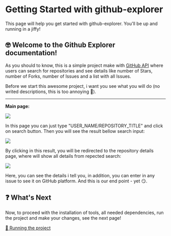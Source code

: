 # Getting Started with github-explorer

This page will help you get started with github-explorer. You'll be up and running in a jiffy!

## 🤓 Welcome to the Github Explorer documentation!

As you should to know, this is a simple project make with [GitHub API](https://api.github.com/) where users can search for repositories and see details like number of Stars, number of Forks, number of Issues and a list with all Issues.

Before we start this awesome project, i want you see what you will do (no writed descriptions, this is too annoying 🤭).

---

**Main page:**

![](https://files.readme.io/8b6837c-Anotao_2020-04-28_234918.png)

In this page you can just type "USER_NAME/REPOSITORY_TITLE" and click on search button.
Then you will see the result bellow search input:

![](https://files.readme.io/3a8c4b5-Anotao_2020-04-28_234918.png)

By clicking in this result, you will be redirected to the repository details page, where will show all details from repected search:

![](https://files.readme.io/3610e47-Anotao_2020-04-28_234918.png)

Here, you can see the details i tell you, in addition, you can enter in any issue to see it on GitHub platform.
And this is our end point - yet 😏.

## ❓ What's Next

Now, to proceed with the installation of tools, all needed dependencies, run the project and make your changes, see the next page!

[🚀 Running the project](https://github.com/danilo-vieira/github-explorer/blob/master/README-pages/v1.0/Documentation/running-the-project.md)

